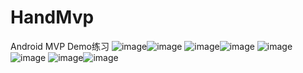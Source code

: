 # HandMvp
Android MVP Demo练习
![image](https://github.com/jingyc0305/MyFirstGitHubApp/blob/master/screenshots/1.jpg?raw=true)![image](https://github.com/jingyc0305/MyFirstGitHubApp/blob/master/screenshots/1_1.jpg?raw=true)
![image](https://github.com/jingyc0305/MyFirstGitHubApp/blob/master/screenshots/2.jpg?raw=true)![image](https://github.com/jingyc0305/MyFirstGitHubApp/blob/master/screenshots/3.jpg?raw=true)
![image](https://github.com/jingyc0305/MyFirstGitHubApp/blob/master/screenshots/4.jpg?raw=true)![image](https://github.com/jingyc0305/MyFirstGitHubApp/blob/master/screenshots/4_1.jpg?raw=true)
![image](https://github.com/jingyc0305/MyFirstGitHubApp/blob/master/screenshots/5.jpg?raw=true)![image](https://github.com/jingyc0305/MyFirstGitHubApp/blob/master/screenshots/6.jpg?raw=true)
